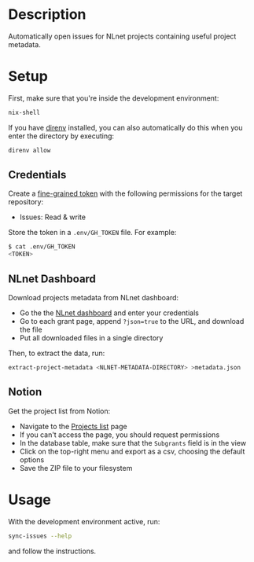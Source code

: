 # Description

Automatically open issues for NLnet projects containing useful project metadata.

# Setup

First, make sure that you're inside the development environment:

```sh
nix-shell
```

If you have [direnv](https://github.com/nix-community/nix-direnv) installed, you can also automatically do this when you enter the directory by executing:

```sh
direnv allow
```

## Credentials

Create a [fine-grained token](https://docs.github.com/en/authentication/keeping-your-account-and-data-secure/managing-your-personal-access-tokens#creating-a-fine-grained-personal-access-token) with the following permissions for the target repository:

- Issues: Read & write

Store the token in a `.env/GH_TOKEN` file. For example:

```sh
$ cat .env/GH_TOKEN
<TOKEN>
```

## NLnet Dashboard

Download projects metadata from NLnet dashboard:

- Go the the [NLnet dashboard](https://dashboard.nlnet.nl) and enter your credentials
- Go to each grant page, append `?json=true` to the URL, and download the file
- Put all downloaded files in a single directory

Then, to extract the data, run:

```sh
extract-project-metadata <NLNET-METADATA-DIRECTORY> >metadata.json
```

## Notion

Get the project list from Notion:

- Navigate to the [Projects list](https://www.notion.so/nixos-foundation/15759d49e1be808186e5dc8c2c600ba8?v=9e8141539d9c41ad98ab2368b12d030f) page
- If you can't access the page, you should request permissions
- In the database table, make sure that the `Subgrants` field is in the view
- Click on the top-right menu and export as a csv, choosing the default options
- Save the ZIP file to your filesystem

# Usage

With the development environment active, run:

```sh
sync-issues --help
```

and follow the instructions.

